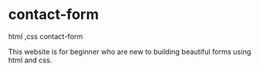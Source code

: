 # contact-form
html ,css contact-form

This website is for beginner who are new to building beautiful forms using html and css.
